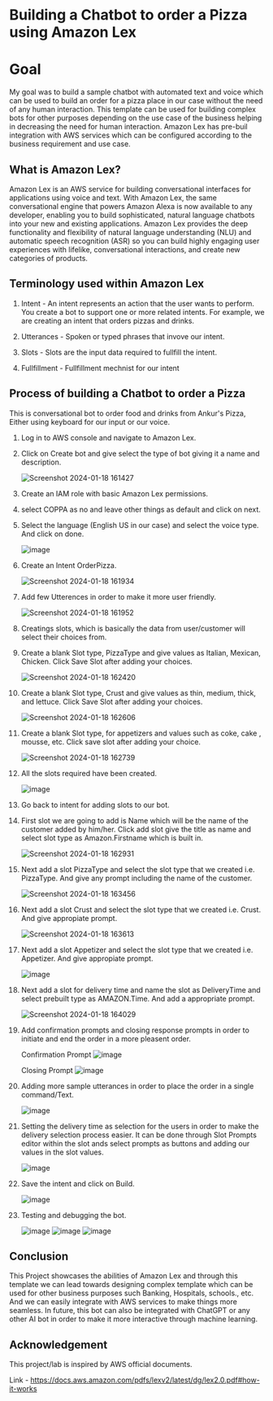 # Building a Chatbot to order a Pizza using Amazon Lex

# Goal

My goal was to build a sample chatbot with automated text and voice which can be used to build an order for a pizza place in our case without the need of any human interaction.
This template can be used for building complex bots for other purposes depending on the use case of the business helping in decreasing the need for human interaction.
Amazon Lex has pre-buil integration with AWS services which can be configured according to the business requirement and use case.

## What is Amazon Lex? 

Amazon Lex is an AWS service for building conversational interfaces for applications using voice
and text. With Amazon Lex, the same conversational engine that powers Amazon Alexa is now
available to any developer, enabling you to build sophisticated, natural language chatbots into
your new and existing applications. Amazon Lex provides the deep functionality and flexibility
of natural language understanding (NLU) and automatic speech recognition (ASR) so you can
build highly engaging user experiences with lifelike, conversational interactions, and create new
categories of products.


## Terminology used within Amazon Lex

1. Intent -  An intent represents an action that the user wants to perform. You create a bot to
support one or more related intents. For example, we are creating an intent that orders pizzas
and drinks.

2. Utterances - Spoken or typed phrases that invove our intent.

3. Slots -  Slots are the input data required to fullfill the intent.

4. Fullfillment - Fullfillment mechnist for our intent


## Process of building a Chatbot to order a Pizza

This is conversational bot to order food and drinks from Ankur's Pizza, Either using keyboard for our input or our voice.

1. Log in to AWS console and navigate to Amazon Lex.

2. Click on Create bot and give select the type of bot giving it a name and description.

   ![Screenshot 2024-01-18 161427](https://github.com/ankurcyb/AWS-Chatbot-Ordering-Pizza/assets/141453942/78674511-862e-4d82-891e-fd56dff78368)

3. Create an IAM role with basic Amazon Lex permissions.

4. select COPPA as no and leave other things as default and click on next.

5. Select the language (English US in our case) and select the voice type. And click on done.

   ![image](https://github.com/ankurcyb/AWS-Chatbot-Ordering-Pizza/assets/141453942/a6f39eed-23db-4935-8a7f-b1dfd0e14bb6)


6. Create an Intent OrderPizza.

    ![Screenshot 2024-01-18 161934](https://github.com/ankurcyb/AWS-Chatbot-Ordering-Pizza/assets/141453942/96a15dc3-86cb-430f-9da6-fcc6ad17cc11)

7. Add few Utterences in order to make it more user friendly.
   
    ![Screenshot 2024-01-18 161952](https://github.com/ankurcyb/AWS-Chatbot-Ordering-Pizza/assets/141453942/bac8d14b-2e85-4512-8d0c-d4476f7bdba7)

9. Creatings slots, which is basically the data from user/customer will select their choices from.

10. Create a blank Slot type, PizzaType and give values as Italian, Mexican, Chicken. Click Save Slot after adding your choices.
  
    ![Screenshot 2024-01-18 162420](https://github.com/ankurcyb/AWS-Chatbot-Ordering-Pizza/assets/141453942/c95e43a9-abab-4936-a497-d39166ddf06a)

11. Create a blank Slot type, Crust and give values as thin, medium, thick, and lettuce. Click Save Slot after adding your choices.

    ![Screenshot 2024-01-18 162606](https://github.com/ankurcyb/AWS-Chatbot-Ordering-Pizza/assets/141453942/2a683675-3dd3-4a03-bb61-01c3228670a5)

12. Create a blank Slot type, for appetizers and values such as coke, cake , mousse, etc. Click save slot after adding your choice.

    ![Screenshot 2024-01-18 162739](https://github.com/ankurcyb/AWS-Chatbot-Ordering-Pizza/assets/141453942/705b889d-8ffb-406f-b46b-fab383904a76)

13. All the slots required have been created.

     ![image](https://github.com/ankurcyb/AWS-Chatbot-Ordering-Pizza/assets/141453942/90a2a5df-5612-47fe-b9af-5efeaba0a583)

14. Go back to intent for adding slots to our bot.

15. First slot we are going to add is Name which will be the name of the customer added by him/her. Click add slot give the title as name and select slot type as Amazon.Firstname which is built in.

     ![Screenshot 2024-01-18 162931](https://github.com/ankurcyb/AWS-Chatbot-Ordering-Pizza/assets/141453942/fe489d70-c642-4b64-a670-28597b88206e)

16. Next add a slot PizzaType and select the slot type that we created i.e. PizzaType. And give any prompt including the name of the customer.

    ![Screenshot 2024-01-18 163456](https://github.com/ankurcyb/AWS-Chatbot-Ordering-Pizza/assets/141453942/c79de8fc-a1c0-4175-88fc-91e4b1078b3b)

17. Next add a slot Crust and select the slot type that we created i.e. Crust. And give appropiate prompt.

     ![Screenshot 2024-01-18 163613](https://github.com/ankurcyb/AWS-Chatbot-Ordering-Pizza/assets/141453942/10f18a05-96ad-45cf-b9fd-71533b83c246)

18. Next add a slot Appetizer and select the slot type that we created i.e. Appetizer. And give appropiate prompt.

     ![image](https://github.com/ankurcyb/AWS-Chatbot-Ordering-Pizza/assets/141453942/cf45bc04-d191-4629-a4fa-12a4d51ad983)

19. Next add a slot for delivery time and name the slot as DeliveryTime and select prebuilt type as AMAZON.Time. And add a appropriate prompt.
  
    ![Screenshot 2024-01-18 164029](https://github.com/ankurcyb/AWS-Chatbot-Ordering-Pizza/assets/141453942/af90da3d-fb60-4091-8c82-051fdb2e3cdf)

20. Add confirmation prompts and closing response prompts in order to initiate and end the order in a more pleasent order.

    Confirmation Prompt
     ![image](https://github.com/ankurcyb/AWS-Chatbot-Ordering-Pizza/assets/141453942/525f665e-b770-4ba2-8ac6-a5bdbf2d337d)

    Closing Prompt
    ![image](https://github.com/ankurcyb/AWS-Chatbot-Ordering-Pizza/assets/141453942/11654197-137b-41fe-9cc7-cc3222fea5ac)

21. Adding more sample utterances in order to place the order in a single command/Text.
  
    ![image](https://github.com/ankurcyb/AWS-Chatbot-Ordering-Pizza/assets/141453942/6cca01d9-f036-45b4-8fb0-a007bbb5e975)

22. Setting the delivery time as selection for the users in order to make the delivery selection process easier.
    It can be done through Slot Prompts editor within the slot ands select prompts as buttons and adding our values in the slot values.
  
    ![image](https://github.com/ankurcyb/AWS-Chatbot-Ordering-Pizza/assets/141453942/79e88d64-a807-4f40-a2e6-38df71d1c72b)

23. Save the intent and click on Build.

     ![image](https://github.com/ankurcyb/AWS-Chatbot-Ordering-Pizza/assets/141453942/6649e368-fd0b-405f-b59a-b26e2f62b7c7)

24. Testing and debugging the bot.
  
    ![image](https://github.com/ankurcyb/AWS-Chatbot-Ordering-Pizza/assets/141453942/db197c54-e5ff-4941-b4f2-75dc0caa2150)
    ![image](https://github.com/ankurcyb/AWS-Chatbot-Ordering-Pizza/assets/141453942/e2fc737c-aa40-4892-94b7-0184ff7d8c8c)
    ![image](https://github.com/ankurcyb/AWS-Chatbot-Ordering-Pizza/assets/141453942/8bf4f11c-ed0d-4508-866e-ccef89d1969e)


## Conclusion

This Project showcases the abilities of Amazon Lex and through this template we can lead towards designing complex template which can be used for other business purposes such Banking, Hospitals, schools., etc. And we can easily integrate with AWS services to make things more seamless.
In future, this bot can also be integrated with ChatGPT or any other AI bot in order to make it more interactive through machine learning.

## Acknowledgement 

This project/lab is inspired by AWS official documents.

Link - https://docs.aws.amazon.com/pdfs/lexv2/latest/dg/lex2.0.pdf#how-it-works
